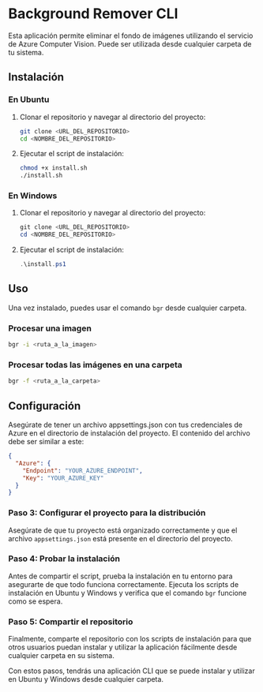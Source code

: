 # Background Remover CLI

Esta aplicación permite eliminar el fondo de imágenes utilizando el servicio de Azure Computer Vision. Puede ser utilizada desde cualquier carpeta de tu sistema.

## Instalación

### En Ubuntu

1. Clonar el repositorio y navegar al directorio del proyecto:

    ```sh
    git clone <URL_DEL_REPOSITORIO>
    cd <NOMBRE_DEL_REPOSITORIO>
    ```

2. Ejecutar el script de instalación:

    ```sh
    chmod +x install.sh
    ./install.sh
    ```

### En Windows

1. Clonar el repositorio y navegar al directorio del proyecto:

    ```powershell
    git clone <URL_DEL_REPOSITORIO>
    cd <NOMBRE_DEL_REPOSITORIO>
    ```

2. Ejecutar el script de instalación:

    ```powershell
    .\install.ps1
    ```

## Uso

Una vez instalado, puedes usar el comando `bgr` desde cualquier carpeta.

### Procesar una imagen

```sh
bgr -i <ruta_a_la_imagen>
```	
### Procesar todas las imágenes en una carpeta
```sh
bgr -f <ruta_a_la_carpeta>
```
## Configuración
Asegúrate de tener un archivo appsettings.json con tus credenciales de Azure en el directorio de instalación del proyecto. El contenido del archivo debe ser similar a este:

```json
{
  "Azure": {
    "Endpoint": "YOUR_AZURE_ENDPOINT",
    "Key": "YOUR_AZURE_KEY"
  }
}
```

### Paso 3: Configurar el proyecto para la distribución

Asegúrate de que tu proyecto está organizado correctamente y que el archivo `appsettings.json` está presente en el directorio del proyecto.

### Paso 4: Probar la instalación

Antes de compartir el script, prueba la instalación en tu entorno para asegurarte de que todo funciona correctamente. Ejecuta los scripts de instalación en Ubuntu y Windows y verifica que el comando `bgr` funcione como se espera.

### Paso 5: Compartir el repositorio

Finalmente, comparte el repositorio con los scripts de instalación para que otros usuarios puedan instalar y utilizar la aplicación fácilmente desde cualquier carpeta en su sistema.

Con estos pasos, tendrás una aplicación CLI que se puede instalar y utilizar en Ubuntu y Windows desde cualquier carpeta.